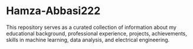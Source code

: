 # Hamza-Abbasi222
This repository serves as a curated collection of information about my educational background, professional experience, projects, achievements, skills in machine learning, data analysis, and electrical engineering.

